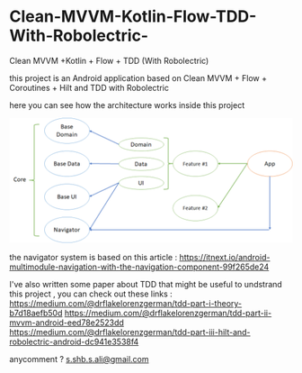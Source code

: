 # Clean-MVVM-Kotlin-Flow-TDD-With-Robolectric-
Clean MVVM +Kotlin + Flow + TDD (With Robolectric)

this project is an Android application based on Clean MVVM + Flow + Coroutines + Hilt and TDD with Robolectric

here you can see how the architecture works inside this project

![pic](https://raw.githubusercontent.com/sasssass/Clean-MVVM-Kotlin-Flow-TDD-With-Robolectric-/master/clean%20mvvm.png)

the navigator system is based on this article : https://itnext.io/android-multimodule-navigation-with-the-navigation-component-99f265de24

I've also written some paper about TDD that might be useful to undstrand this project , you can check out these links :
https://medium.com/@drflakelorenzgerman/tdd-part-i-theory-b7d18aefb50d
https://medium.com/@drflakelorenzgerman/tdd-part-ii-mvvm-android-eed78e2523dd
https://medium.com/@drflakelorenzgerman/tdd-part-iii-hilt-and-robolectric-android-dc941e3538f4

anycomment ? s.shb.s.ali@gmail.com
